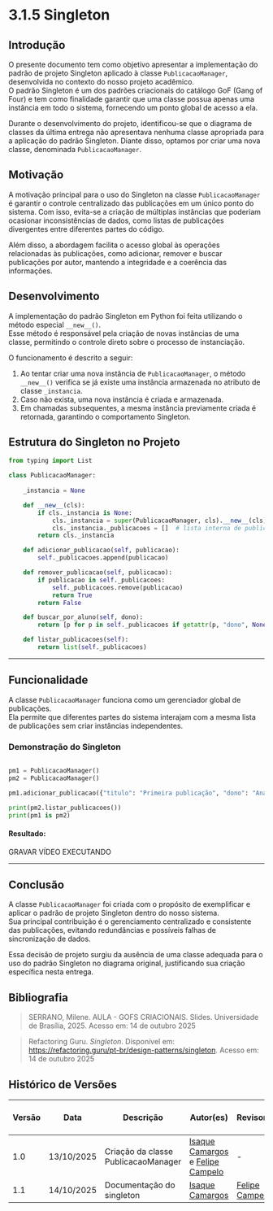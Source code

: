 # 3.1.5 Singleton

## Introdução

O presente documento tem como objetivo apresentar a implementação do padrão de projeto Singleton aplicado à classe `PublicacaoManager`, desenvolvida no contexto do nosso projeto acadêmico.  
O padrão Singleton é um dos padrões criacionais do catálogo GoF (Gang of Four) e tem como finalidade garantir que uma classe possua apenas uma instância em todo o sistema, fornecendo um ponto global de acesso a ela.

Durante o desenvolvimento do projeto, identificou-se que o diagrama de classes da última entrega não apresentava nenhuma classe apropriada para a aplicação do padrão Singleton. Diante disso, optamos por criar uma nova classe, denominada `PublicacaoManager`.


## Motivação

A motivação principal para o uso do Singleton na classe `PublicacaoManager` é garantir o controle centralizado das publicações em um único ponto do sistema. Com isso, evita-se a criação de múltiplas instâncias que poderiam ocasionar inconsistências de dados, como listas de publicações divergentes entre diferentes partes do código.

Além disso, a abordagem facilita o acesso global às operações relacionadas às publicações, como adicionar, remover e buscar publicações por autor, mantendo a integridade e a coerência das informações.


## Desenvolvimento

A implementação do padrão Singleton em Python foi feita utilizando o método especial `__new__()`.  
Esse método é responsável pela criação de novas instâncias de uma classe, permitindo o controle direto sobre o processo de instanciação.

O funcionamento é descrito a seguir:

1. Ao tentar criar uma nova instância de `PublicacaoManager`, o método `__new__()` verifica se já existe uma instância armazenada no atributo de classe `_instancia`.
2. Caso não exista, uma nova instância é criada e armazenada.
3. Em chamadas subsequentes, a mesma instância previamente criada é retornada, garantindo o comportamento Singleton.


## Estrutura do Singleton no Projeto

```python
from typing import List

class PublicacaoManager:
  
    _instancia = None

    def __new__(cls):
        if cls._instancia is None:
            cls._instancia = super(PublicacaoManager, cls).__new__(cls)
            cls._instancia._publicacoes = []  # lista interna de publicações
        return cls._instancia

    def adicionar_publicacao(self, publicacao):
        self._publicacoes.append(publicacao)

    def remover_publicacao(self, publicacao):
        if publicacao in self._publicacoes:
            self._publicacoes.remove(publicacao)
            return True 
        return False

    def buscar_por_aluno(self, dono):
        return [p for p in self._publicacoes if getattr(p, "dono", None) == dono]

    def listar_publicacoes(self):
        return list(self._publicacoes)
```

---

## Funcionalidade

A classe `PublicacaoManager` funciona como um gerenciador global de publicações.  
Ela permite que diferentes partes do sistema interajam com a mesma lista de publicações sem criar instâncias independentes.

### Demonstração do Singleton 


```python

pm1 = PublicacaoManager()
pm2 = PublicacaoManager()

pm1.adicionar_publicacao({"titulo": "Primeira publicação", "dono": "Ana"})

print(pm2.listar_publicacoes())  
print(pm1 is pm2) 

```

#### Resultado:

GRAVAR VÍDEO EXECUTANDO

---

## Conclusão

A classe `PublicacaoManager` foi criada com o propósito de exemplificar e aplicar o padrão de projeto Singleton dentro do nosso sistema.  
Sua principal contribuição é o gerenciamento centralizado e consistente das publicações, evitando redundâncias e possíveis falhas de sincronização de dados.

Essa decisão de projeto surgiu da ausência de uma classe adequada para o uso do padrão Singleton no diagrama original, justificando sua criação específica nesta entrega.



## Bibliografia

> SERRANO, Milene. AULA - GOFS CRIACIONAIS. Slides. Universidade de Brasília, 2025. Acesso em: 14 de outubro 2025

> Refactoring Guru. _Singleton_. Disponível em: https://refactoring.guru/pt-br/design-patterns/singleton. Acesso em: 14 de outubro 2025

## Histórico de Versões

| Versão | Data       | Descrição                                | Autor(es)                             | Revisor(es) | Detalhes da Revisão                                                |
| ------ | ---------- | ---------------------------------------- | ------------------------------------- | ----------- | ------------------------------------------------------------------ |
| 1.0    | 13/10/2025  | Criação da classe PublicacaoManager |[Isaque Camargos](https://github.com/isaqzin) e [Felipe Campelo](https://github.com/felipeacampelo) | - ||
| 1.1    | 14/10/2025  | Documentação do singleton |[Isaque Camargos](https://github.com/isaqzin)| [Felipe Campelo](https://github.com/felipeacampelo) ||